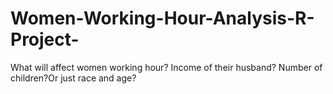 # Women-Working-Hour-Analysis-R-Project-
What will affect women working hour? Income of their husband? Number of children?Or just race and age?
